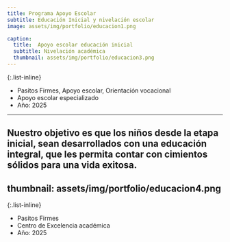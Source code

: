 ```yaml
---
title: Programa Apoyo Escolar
subtitle: Educación Inicial y nivelación escolar
image: assets/img/portfolio/educacion1.png

caption:
  title:  Apoyo escolar educación inicial
  subtitle: Nivelación académica 
  thumbnail: assets/img/portfolio/educacion3.png
---
```


{:.list-inline}
- Pasitos Firmes, Apoyo escolar, Orientación vocacional
- Apoyo escolar especializado
- Año: 2025
---
Nuestro objetivo es que los niños desde la etapa inicial, sean desarrollados con una educación integral, que les permita contar con cimientos sólidos para una vida exitosa.
---
  thumbnail: assets/img/portfolio/educacion4.png
---

{:.list-inline}
- Pasitos Firmes
- Centro de Excelencia académica
- Año: 2025

